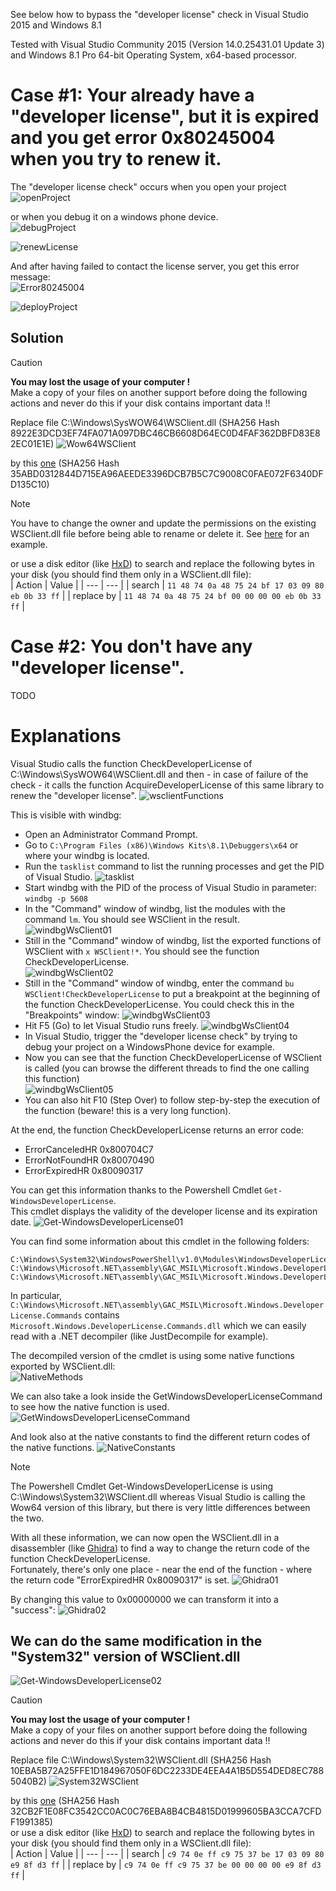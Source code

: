 See below how to bypass the "developer license" check in Visual Studio 2015 and Windows 8.1  

Tested with Visual Studio Community 2015 (Version 14.0.25431.01 Update 3) and Windows 8.1 Pro 64-bit Operating System, x64-based processor.  

# Case #1: Your already have a "developer license", but it is expired and you get error 0x80245004 when you try to renew it.  
The "developer license check" occurs when you open your project 
![openProject](openProject.JPG)

or when you debug it on a windows phone device.  
![debugProject](debugProject.JPG)

![renewLicense](renewLicense.JPG)

And after having failed to contact the license server, you get this error message:  
![Error80245004](devLicenseError80245004.JPG)

![deployProject](deployProject.JPG)

## Solution

> [!CAUTION]
> __You may lost the usage of your computer !__  
> Make a copy of your files on another support before doing the following actions 
> and never do this if your disk contains important data !!

Replace file C:\Windows\SysWOW64\WSClient.dll (SHA256 Hash 8922E3DCD3EF74FA071A097DBC46CB6608D64EC0D4FAF362DBFD83E82EC01E1E)
![Wow64WSClient](Wow64WSClient.JPG)

by this [one](SysWOW64/WSClient.dll) (SHA256 Hash 35ABD0312844D715EA96AEEDE3396DCB7B5C7C9008C0FAE072F6340DFD135C10)  

> [!NOTE]
> You have to change the owner and update the permissions on the existing WSClient.dll file before being able to rename or delete it. See [here](https://techcult.com/delete-files-protected-by-trustedinstaller/) for an example.

or use a disk editor (like [HxD](https://mh-nexus.de/en/hxd/)) to search and replace the following bytes in your disk (you should find them only in a WSClient.dll file):  
| Action | Value |
| --- | --- |
| search | `11 48 74 0a 48 75 24 bf 17 03 09 80 eb 0b 33 ff` |
| replace by | `11 48 74 0a 48 75 24 bf 00 00 00 00 eb 0b 33 ff` |

# Case #2: You don't have any "developer license".

TODO  

# Explanations

Visual Studio calls the function CheckDeveloperLicense of C:\Windows\SysWOW64\WSClient.dll and then - in case of failure of the check - it calls the function AcquireDeveloperLicense of this same library to renew the "developer license".
![wsclientFunctions](wsclientFunctions.JPG)

This is visible with windbg:  
- Open an Administrator Command Prompt.
- Go to `C:\Program Files (x86)\Windows Kits\8.1\Debuggers\x64` or where your windbg is located.
- Run the `tasklist` command to list the running processes and get the PID of Visual Studio.
![tasklist](tasklist.jpg)
- Start windbg with the PID of the process of Visual Studio in parameter: `windbg -p 5608`
- In the "Command" window of windbg, list the modules with the command `lm`. You should see WSClient in the result.
![windbgWsClient01](windbgWsClient01.JPG)
- Still in the "Command" window of windbg, list the exported functions of WSClient with `x WSClient!*`. You should see the function CheckDeveloperLicense.  
![windbgWsClient02](windbgWsClient02.JPG)
- Still in the "Command" window of windbg, enter the command `bu WSClient!CheckDeveloperLicense` to put a breakpoint at the beginning of the function CheckDeveloperLicense. You could check this in the "Breakpoints" window:
![windbgWsClient03](windbgWsClient03.JPG)
- Hit F5 (Go) to let Visual Studio runs freely.
![windbgWsClient04](windbgWsClient04.JPG)
- In Visual Studio, trigger the "developer license check" by trying to debug your project on a WindowsPhone device for example.
- Now you can see that the function CheckDeveloperLicense of WSClient is called (you can browse the different threads to find the one calling this function)  
![windbgWsClient05](windbgWsClient05.JPG)
- You can also hit F10 (Step Over) to follow step-by-step the execution of the function (beware! this is a very long function).

At the end, the function CheckDeveloperLicense returns an error code:
- ErrorCanceledHR 0x800704C7 
- ErrorNotFoundHR 0x80070490
- ErrorExpiredHR 0x80090317

You can get this information thanks to the Powershell Cmdlet `Get-WindowsDeveloperLicense`.  
This cmdlet displays the validity of the developer license and its expiration date.
![Get-WindowsDeveloperLicense01](Get-WindowsDeveloperLicense01.JPG)

You can find some information about this cmdlet in the following folders:  
```
C:\Windows\System32\WindowsPowerShell\v1.0\Modules\WindowsDeveloperLicense
C:\Windows\Microsoft.NET\assembly\GAC_MSIL\Microsoft.Windows.DeveloperLicense.Commands
C:\Windows\Microsoft.NET\assembly\GAC_MSIL\Microsoft.Windows.DeveloperLicense.Commands.Resources
```

In particular, `C:\Windows\Microsoft.NET\assembly\GAC_MSIL\Microsoft.Windows.DeveloperLicense.Commands` contains `Microsoft.Windows.DeveloperLicense.Commands.dll` which we can easily read with a .NET decompiler (like JustDecompile for example).

The decompiled version of the cmdlet is using some native functions exported by WSClient.dll:  
![NativeMethods](NativeMethods.JPG)

We can also take a look inside the GetWindowsDeveloperLicenseCommand to see how the native function is used.
![GetWindowsDeveloperLicenseCommand](GetWindowsDeveloperLicenseCommand.JPG)

And look also at the native constants to find the different return codes of the native functions.
![NativeConstants](NativeConstants.JPG)

> [!NOTE]
> The Powershell Cmdlet Get-WindowsDeveloperLicense is using C:\Windows\System32\WSClient.dll whereas Visual Studio is calling the Wow64 version of this library, but there is very little differences between the two. 

With all these information, we can now open the WSClient.dll in a disassembler (like [Ghidra](https://ghidra-sre.org/)) to find a way to change the return code of the function CheckDeveloperLicense.  
Fortunately, there's only one place - near the end of the function - where the return code "ErrorExpiredHR 0x80090317" is set.
![Ghidra01](Ghidra01.JPG)

By changing this value to 0x00000000 we can transform it into a "success":
![Ghidra02](Ghidra02.JPG)


## We can do the same modification in the "System32" version of WSClient.dll
![Get-WindowsDeveloperLicense02](Get-WindowsDeveloperLicense02.JPG)

> [!CAUTION]
> __You may lost the usage of your computer !__  
> Make a copy of your files on another support before doing the following actions 
> and never do this if your disk contains important data !!

Replace file C:\Windows\System32\WSClient.dll (SHA256 Hash 10EBA5B72A25FFE1D184967050F6DC2233DE4EEA4A1B5D554DED8EC7885040B2)
![System32WSClient](System32WSClient.JPG)

by this [one](System32/WSClient.dll) (SHA256 Hash 32CB2F1E08FC3542CC0AC0C76EBA8B4CB4815D01999605BA3CCA7CFDF1991385)  
or use a disk editor (like [HxD](https://mh-nexus.de/en/hxd/)) to search and replace the following bytes in your disk (you should find them only in a WSClient.dll file):  
| Action | Value |
| --- | --- |
| search | `c9 74 0e ff c9 75 37 be 17 03 09 80 e9 8f d3 ff` |
| replace by | `c9 74 0e ff c9 75 37 be 00 00 00 00 e9 8f d3 ff` |
